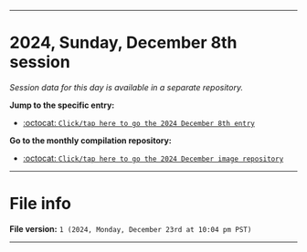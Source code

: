
***

# 2024, Sunday, December 8th session

_Session data for this day is available in a separate repository._

**Jump to the specific entry:**

- [:octocat: `Click/tap here to go the 2024 December 8th entry`](https://github.com/seanpm2001/SeansLifeArchive_Images_MotorWorld_CarFactory_Y2024_V11/tree/SeansLifeArchive_Images_MotorWorld_CarFactory_Y2024_V11_Main-dev/2024/12_December/08/)

**Go to the monthly compilation repository:**

- [:octocat: `Click/tap here to go the 2024 December image repository`](https://github.com/seanpm2001/SeansLifeArchive_Images_MotorWorld_CarFactory_Y2024_V12/)

***

# File info

**File version:** `1 (2024, Monday, December 23rd at 10:04 pm PST)`

***
